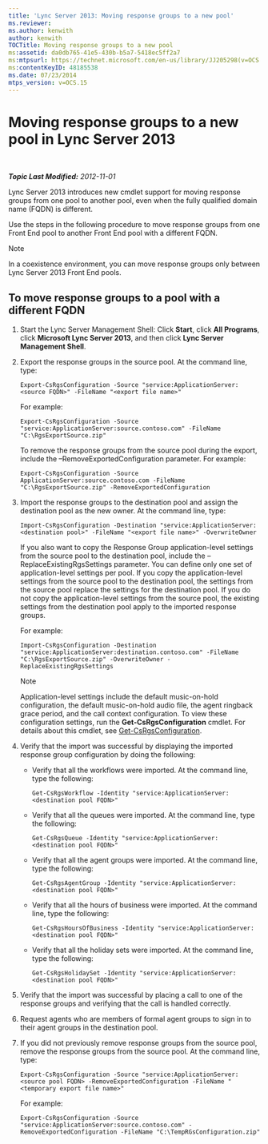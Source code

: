 ```yaml
---
title: 'Lync Server 2013: Moving response groups to a new pool'
ms.reviewer: 
ms.author: kenwith
author: kenwith
TOCTitle: Moving response groups to a new pool
ms:assetid: da0db765-41e5-430b-b5a7-5418ec5ff2a7
ms:mtpsurl: https://technet.microsoft.com/en-us/library/JJ205298(v=OCS.15)
ms:contentKeyID: 48185538
ms.date: 07/23/2014
mtps_version: v=OCS.15
---
```


<div data-xmlns="http://www.w3.org/1999/xhtml">

<div class="topic" data-xmlns="http://www.w3.org/1999/xhtml" data-msxsl="urn:schemas-microsoft-com:xslt" data-cs="http://msdn.microsoft.com/en-us/">

<div data-asp="http://msdn2.microsoft.com/asp">

# Moving response groups to a new pool in Lync Server 2013

</div>

<div id="mainSection">

<div id="mainBody">

<span> </span>

_**Topic Last Modified:** 2012-11-01_

Lync Server 2013 introduces new cmdlet support for moving response groups from one pool to another pool, even when the fully qualified domain name (FQDN) is different.

Use the steps in the following procedure to move response groups from one Front End pool to another Front End pool with a different FQDN.

<div>


> [!NOTE]  
> In a coexistence environment, you can move response groups only between Lync Server 2013&nbsp;Front End pools.



</div>

<div>

## To move response groups to a pool with a different FQDN

1.  Start the Lync Server Management Shell: Click **Start**, click **All Programs**, click **Microsoft Lync Server 2013**, and then click **Lync Server Management Shell**.

2.  Export the response groups in the source pool. At the command line, type:
    
        Export-CsRgsConfiguration -Source "service:ApplicationServer:<source FQDN>" -FileName "<export file name>"
    
    For example:
    
        Export-CsRgsConfiguration -Source "service:ApplicationServer:source.contoso.com" -FileName "C:\RgsExportSource.zip"
    
    To remove the response groups from the source pool during the export, include the –RemoveExportedConfiguration parameter. For example:
    
        Export-CsRgsConfiguration -Source ApplicationServer:source.contoso.com -FileName "C:\RgsExportSource.zip" -RemoveExportedConfiguration

3.  Import the response groups to the destination pool and assign the destination pool as the new owner. At the command line, type:
    
        Import-CsRgsConfiguration -Destination "service:ApplicationServer:<destination pool>" -FileName "<export file name>" -OverwriteOwner
    
    If you also want to copy the Response Group application-level settings from the source pool to the destination pool, include the –ReplaceExistingRgsSettings parameter. You can define only one set of application-level settings per pool. If you copy the application-level settings from the source pool to the destination pool, the settings from the source pool replace the settings for the destination pool. If you do not copy the application-level settings from the source pool, the existing settings from the destination pool apply to the imported response groups.
    
    For example:
    
        Import-CsRgsConfiguration -Destination "service:ApplicationServer:destination.contoso.com" -FileName "C:\RgsExportSource.zip" -OverwriteOwner -ReplaceExistingRgsSettings
    
    <div>
    

    > [!NOTE]  
    > Application-level settings include the default music-on-hold configuration, the default music-on-hold audio file, the agent ringback grace period, and the call context configuration. To view these configuration settings, run the <STRONG>Get-CsRgsConfiguration</STRONG> cmdlet. For details about this cmdlet, see <A href="https://docs.microsoft.com/powershell/module/skype/Get-CsRgsConfiguration">Get-CsRgsConfiguration</A>.

    
    </div>

4.  Verify that the import was successful by displaying the imported response group configuration by doing the following:
    
      - Verify that all the workflows were imported. At the command line, type the following:
        
            Get-CsRgsWorkflow -Identity "service:ApplicationServer:<destination pool FQDN>"
    
      - Verify that all the queues were imported. At the command line, type the following:
        
            Get-CsRgsQueue -Identity "service:ApplicationServer:<destination pool FQDN>"
    
      - Verify that all the agent groups were imported. At the command line, type the following:
        
            Get-CsRgsAgentGroup -Identity "service:ApplicationServer:<destination pool FQDN>"
    
      - Verify that all the hours of business were imported. At the command line, type the following:
        
            Get-CsRgsHoursOfBusiness -Identity "service:ApplicationServer:<destination pool FQDN>" 
    
      - Verify that all the holiday sets were imported. At the command line, type the following:
        
            Get-CsRgsHolidaySet -Identity "service:ApplicationServer:<destination pool FQDN>" 

5.  Verify that the import was successful by placing a call to one of the response groups and verifying that the call is handled correctly.

6.  Request agents who are members of formal agent groups to sign in to their agent groups in the destination pool.

7.  If you did not previously remove response groups from the source pool, remove the response groups from the source pool. At the command line, type:
    
        Export-CsRgsConfiguration -Source "service:ApplicationServer:<source pool FQDN> -RemoveExportedConfiguration -FileName "<temporary export file name>"
    
    For example:
    
        Export-CsRgsConfiguration -Source "service:ApplicationServer:source.contoso.com" -RemoveExportedConfiguration -FileName "C:\TempRGsConfiguration.zip"

</div>

</div>

<span> </span>

</div>

</div>

</div>

